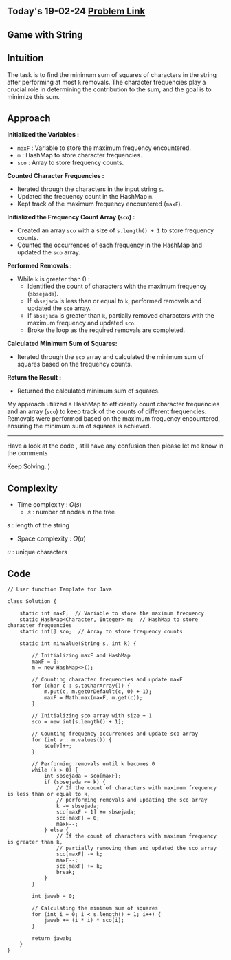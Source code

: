 ## Today's 19-02-24 [Problem Link](https://www.geeksforgeeks.org/problems/game-with-string4100/1)
## Game with String

## Intuition
The task is to find the minimum sum of squares of characters in the string after performing at most `k` removals. The character frequencies play a crucial role in determining the contribution to the sum, and the goal is to minimize this sum.

## Approach

**Initialized the Variables :**
   - `maxF` : Variable to store the maximum frequency encountered.
   - `m` : HashMap to store character frequencies.
   - `sco` : Array to store frequency counts.

**Counted Character Frequencies :**
   - Iterated through the characters in the input string `s`.
   - Updated the frequency count in the HashMap `m`.
   - Kept track of the maximum frequency encountered (`maxF`).

**Initialized the Frequency Count Array (`sco`) :**
   - Created an array `sco` with a size of `s.length() + 1` to store frequency counts.
   - Counted the occurrences of each frequency in the HashMap and updated the `sco` array.

**Performed Removals :**
   - While `k` is greater than 0 :
     - Identified the count of characters with the maximum frequency (`sbsejada`).
     - If `sbsejada` is less than or equal to `k`, performed removals and updated the `sco` array.
     - If `sbsejada` is greater than `k`, partially removed characters with the maximum frequency and updated `sco`.
     - Broke the loop as the required removals are completed.

**Calculated Minimum Sum of Squares:**
   - Iterated through the `sco` array and calculated the minimum sum of squares based on the frequency counts.

**Return the Result :**
   - Returned the calculated minimum sum of squares.

My approach utilized a HashMap to efficiently count character frequencies and an array (`sco`) to keep track of the counts of different frequencies. Removals were performed based on the maximum frequency encountered, ensuring the minimum sum of squares is achieved.

---
Have a look at the code , still have any confusion then please let me know in the comments

Keep Solving.:)

## Complexity
- Time complexity : $O(s)$
  - $s$ : number of nodes in the tree
<!-- Add your time complexity here, e.g. $$O())$$ -->
$s$ : length of the string
- Space complexity : $O(u)$
<!-- Add your space complexity here, e.g. $$O(n)$$ -->
$u$ : unique characters
   
## Code 

```
// User function Template for Java

class Solution {
    
    static int maxF;  // Variable to store the maximum frequency
    static HashMap<Character, Integer> m;  // HashMap to store character frequencies
    static int[] sco;  // Array to store frequency counts
    
    static int minValue(String s, int k) {
        
        // Initializing maxF and HashMap
        maxF = 0;
        m = new HashMap<>();
        
        // Counting character frequencies and update maxF
        for (char c : s.toCharArray()) {
            m.put(c, m.getOrDefault(c, 0) + 1);
            maxF = Math.max(maxF, m.get(c));
        }
        
        // Initializing sco array with size + 1
        sco = new int[s.length() + 1];
        
        // Counting frequency occurrences and update sco array
        for (int v : m.values()) {
            sco[v]++;
        }
        
        // Performing removals until k becomes 0
        while (k > 0) {
            int sbsejada = sco[maxF];
            if (sbsejada <= k) {
                // If the count of characters with maximum frequency is less than or equal to k,
                // performing removals and updating the sco array
                k -= sbsejada;
                sco[maxF - 1] += sbsejada;
                sco[maxF] = 0;
                maxF--;
            } else {
                // If the count of characters with maximum frequency is greater than k,
                // partially removing them and updated the sco array
                sco[maxF] -= k;
                maxF--;
                sco[maxF] += k;
                break;
            }
        }
        
        int jawab = 0;
        
        // Calculating the minimum sum of squares
        for (int i = 0; i < s.length() + 1; i++) {
            jawab += (i * i) * sco[i];
        }
        
        return jawab;
    }
}
```
